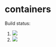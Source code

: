 # containers

Build status:

1. [![](https://github.com/nickwilson3/containers/workflows/tests-fibonacci/badge.svg)](https://github.com/nickwilson3/containers/actions?query=workflow%3Atests-fibonacci)
1. [![](https://github.com/nickwilson3/containers/workflows/tests-range/badge.svg)](https://github.com/nickwilson3/containers/actions?query=workflow%3Atests-range)
